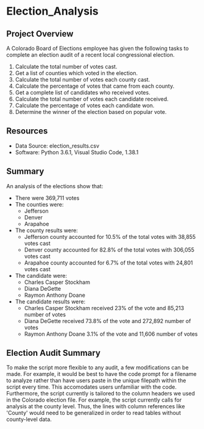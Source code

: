 # Election_Analysis

## Project Overview
A Colorado Board of Elections employee has given the following tasks to complete an election audit of a recent local congressional election.

  1. Calculate the total number of votes cast.
  2. Get a list of counties which voted in the election.
  3. Calculate the total number of votes each county cast.
  4. Calculate the percentage of votes that came from each county.
  5. Get a complete list of candidates who received votes.
  6. Calculate the total number of votes each candidate received.
  7. Calculate the percentage of votes each candidate won.
  8. Determine the winner of the election based on popular vote.

## Resources
  * Data Source: election_results.csv
  * Software: Python 3.6.1, Visual Studio Code, 1.38.1

## Summary
An analysis of the elections show that:

 * There were 369,711 votes
 * The counties were:
    *  Jefferson
    *  Denver
    *  Arapahoe
 * The county results were:
    * Jefferson county accounted for 10.5% of the total votes with 38,855 votes cast
    * Denver county accounted for 82.8% of the total votes with 306,055 votes cast
    * Arapahoe county accounted for 6.7% of the total votes with 24,801 votes cast
 * The candidate were:
    * Charles Casper Stockham
    * Diana DeGette
    * Raymon Anthony Doane
 * The candidate results were:
    * Charles Casper Stockham received 23% of the vote and 85,213 number of votes
    * Diana DeGette received 73.8% of the vote and 272,892 number of votes
    * Raymon Anthony Doane 3.1% of the vote and 11,606 number of votes

## Election Audit Summary
To make the script more flexible to any audit, a few modifications can be made. For example, it would be best to have the code prompt for a filename to analyze rather than have users paste in the unique filepath within the script every time. This accomodates users unfamiliar with the code. Furthermore, the script currently is tailored to the column headers we used in the Colorado election file. For example, the script currently calls for analysis at the county level. Thus, the lines with column references like 'County' would need to be generalized in order to read tables without county-level data.
